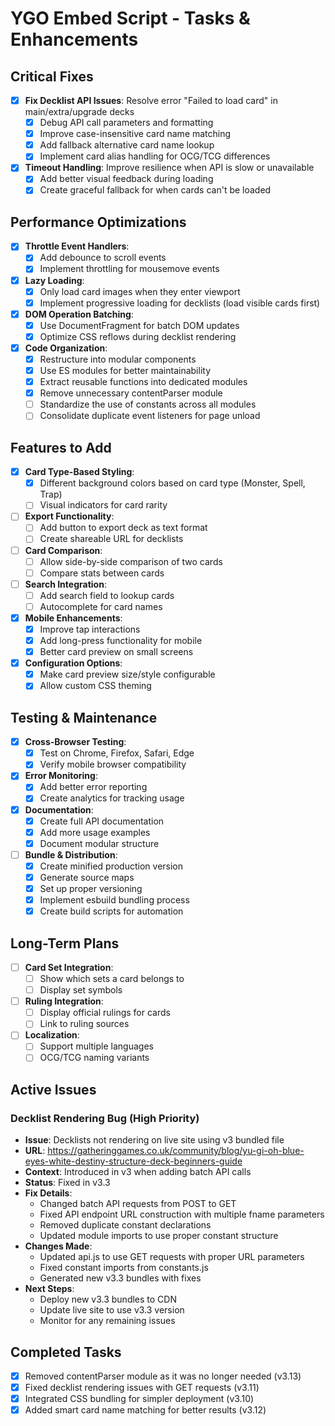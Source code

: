 # YGO Embed Script - Tasks & Enhancements

## Critical Fixes

- [x] **Fix Decklist API Issues**: Resolve error "Failed to load card" in main/extra/upgrade decks
  - [x] Debug API call parameters and formatting
  - [x] Improve case-insensitive card name matching
  - [x] Add fallback alternative card name lookup
  - [x] Implement card alias handling for OCG/TCG differences

- [x] **Timeout Handling**: Improve resilience when API is slow or unavailable
  - [x] Add better visual feedback during loading
  - [x] Create graceful fallback for when cards can't be loaded

## Performance Optimizations

- [x] **Throttle Event Handlers**:
  - [x] Add debounce to scroll events
  - [x] Implement throttling for mousemove events

- [x] **Lazy Loading**:
  - [x] Only load card images when they enter viewport
  - [x] Implement progressive loading for decklists (load visible cards first)

- [x] **DOM Operation Batching**:
  - [x] Use DocumentFragment for batch DOM updates
  - [x] Optimize CSS reflows during decklist rendering

- [x] **Code Organization**:
  - [x] Restructure into modular components
  - [x] Use ES modules for better maintainability
  - [x] Extract reusable functions into dedicated modules
  - [x] Remove unnecessary contentParser module
  - [ ] Standardize the use of constants across all modules
  - [ ] Consolidate duplicate event listeners for page unload

## Features to Add

- [x] **Card Type-Based Styling**:
  - [x] Different background colors based on card type (Monster, Spell, Trap)
  - [ ] Visual indicators for card rarity

- [ ] **Export Functionality**:
  - [ ] Add button to export deck as text format
  - [ ] Create shareable URL for decklists

- [ ] **Card Comparison**:
  - [ ] Allow side-by-side comparison of two cards
  - [ ] Compare stats between cards

- [ ] **Search Integration**:
  - [ ] Add search field to lookup cards
  - [ ] Autocomplete for card names

- [x] **Mobile Enhancements**:
  - [x] Improve tap interactions
  - [x] Add long-press functionality for mobile
  - [x] Better card preview on small screens

- [x] **Configuration Options**:
  - [x] Make card preview size/style configurable
  - [x] Allow custom CSS theming

## Testing & Maintenance

- [x] **Cross-Browser Testing**:
  - [x] Test on Chrome, Firefox, Safari, Edge
  - [x] Verify mobile browser compatibility

- [x] **Error Monitoring**:
  - [x] Add better error reporting
  - [x] Create analytics for tracking usage

- [x] **Documentation**:
  - [x] Create full API documentation
  - [x] Add more usage examples
  - [x] Document modular structure

- [ ] **Bundle & Distribution**:
  - [x] Create minified production version
  - [x] Generate source maps
  - [x] Set up proper versioning
  - [x] Implement esbuild bundling process
  - [x] Create build scripts for automation

## Long-Term Plans

- [ ] **Card Set Integration**:
  - [ ] Show which sets a card belongs to
  - [ ] Display set symbols

- [ ] **Ruling Integration**:
  - [ ] Display official rulings for cards
  - [ ] Link to ruling sources

- [ ] **Localization**:
  - [ ] Support multiple languages
  - [ ] OCG/TCG naming variants

## Active Issues

### Decklist Rendering Bug (High Priority)
- **Issue**: Decklists not rendering on live site using v3 bundled file
- **URL**: https://gatheringgames.co.uk/community/blog/yu-gi-oh-blue-eyes-white-destiny-structure-deck-beginners-guide
- **Context**: Introduced in v3 when adding batch API calls
- **Status**: Fixed in v3.3
- **Fix Details**: 
  - Changed batch API requests from POST to GET
  - Fixed API endpoint URL construction with multiple fname parameters
  - Removed duplicate constant declarations
  - Updated module imports to use proper constant structure
- **Changes Made**:
  - Updated api.js to use GET requests with proper URL parameters
  - Fixed constant imports from constants.js
  - Generated new v3.3 bundles with fixes
- **Next Steps**:
  - Deploy new v3.3 bundles to CDN
  - Update live site to use v3.3 version
  - Monitor for any remaining issues

## Completed Tasks 
- [x] Removed contentParser module as it was no longer needed (v3.13)
- [x] Fixed decklist rendering issues with GET requests (v3.11)
- [x] Integrated CSS bundling for simpler deployment (v3.10)
- [x] Added smart card name matching for better results (v3.12) 